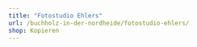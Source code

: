 ```yaml
---
title: "Fotostudio Ehlers"
url: /buchholz-in-der-nordheide/fotostudio-ehlers/
shop: Kopieren
---
```

